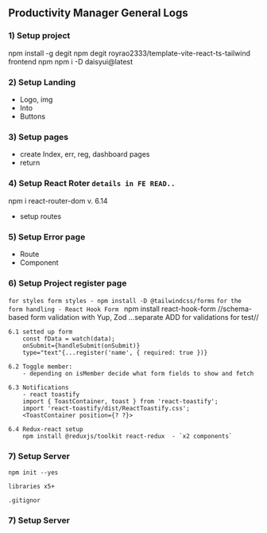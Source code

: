 ## Productivity Manager General Logs

### 1) Setup project

npm install -g degit
npm degit royrao2333/template-vite-react-ts-tailwind frontend
npm npm i -D daisyui@latest

### 2) Setup Landing
- Logo, img
- Into
- Buttons

### 3) Setup pages
- create Index, err, reg, dashboard pages
- return 

### 4) Setup React Roter `details in FE READ..`

npm i react-router-dom v. 6.14
- setup routes 

### 5) Setup Error page

- Route
- Component

### 6) Setup Project register page

`for styles form styles - npm install -D @tailwindcss/forms`
`for the form handling - React Hook Form ` npm install react-hook-form //schema-based form validation with Yup, Zod ...separate ADD for validations for test//

    6.1 setted up form
        const fData = watch(data);
        onSubmit={handleSubmit(onSubmit)}
        type="text"{...register('name', { required: true })}

    6.2 Toggle member:
        - depending on isMember decide what form fields to show and fetch

    6.3 Notifications
        - react toastify 
        import { ToastContainer, toast } from 'react-toastify';
        import 'react-toastify/dist/ReactToastify.css';
        <ToastContainer position={? ?}>

    6.4 Redux-react setup
        npm install @reduxjs/toolkit react-redux  - `x2 components`

### 7) Setup Server
    
    npm init --yes

    libraries x5+

    .gitignor


### 7) Setup Server